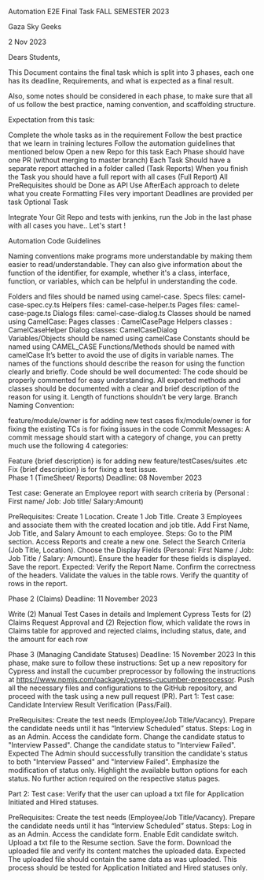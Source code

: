 Automation E2E Final Task
FALL SEMESTER 2023

Gaza Sky Geeks

2 Nov 2023



Dears Students,

This Document contains the final task which is split into 3 phases, each one has its deadline, Requirements, and what is expected as a final result.

Also, some notes should be considered in each phase, to make sure that all of us follow the best practice, naming convention, and scaffolding structure.

Expectation from this task:

Complete the whole tasks as in the requirement
Follow the best practice that we learn in training lectures
Follow the automation guidelines that mentioned below
Open a new Repo for this task
Each Phase should have one PR (without merging to master branch)
Each Task Should have a separate report attached in a folder called (Task Reports)
When you finish the Task you should have a full report with all cases (Full Report)
All PreRequisites should be Done as API
Use AfterEach approach to delete what you create
Formatting Files very important
Deadlines are provided per task
Optional Task 

Integrate Your Git Repo and tests with jenkins, run the Job in the last phase with all cases you have..
Let's start !



 Automation Code Guidelines

Naming conventions make programs more understandable by making them easier to read/understandable. They can also give information about the function of the identifier, for example, whether it's a class, interface, function, or variables, which can be helpful in understanding the code.

 Folders and files should be named using camel-case.
Specs files: camel-case-spec.cy.ts
Helpers files: camel-case-helper.ts
Pages files: camel-case-page.ts
Dialogs files: camel-case-dialog.ts
Classes should be named using CamelCase:
Pages classes : CamelCasePage
Helpers classes : CamelCaseHelper
Dialog classes: CamelCaseDialog        
Variables/Objects should be named using camelCase
Constants should be named using CAMEL_CASE
Functions/Methods should be named with camelCase
It’s better to avoid the use of digits in variable names.
The names of the functions should describe the reason for using the function clearly and briefly.
Code should be well documented:
 The code should be properly commented for easy understanding.
 All exported methods and classes should be documented with a clear and brief description of the reason for using it.
Length of functions shouldn’t be very large.
Branch Naming Convention:

feature/module/owner is for adding new test cases
fix/module/owner is for fixing the existing TCs is for fixing issues in the code
Commit Messages: A commit message should start with a category of change, you can pretty much use the following 4 categories:

Feature {brief description} is for adding new feature/testCases/suites .etc
Fix {brief description} is for fixing a test issue.  
Phase 1 (TimeSheet/ Reports)
Deadline: 08 November 2023

Test case: Generate an Employee report with search criteria by (Personal : First name/ Job: Job title/ Salary:Amount)

PreRequisites:
Create 1 Location.
Create 1 Job Title.
Create 3 Employees and associate them with the created location and job title.
Add First Name, Job Title, and Salary Amount to each employee.
Steps:
Go to the PIM section.
Access Reports and create a new one.
Select the Search Criteria (Job Title, Location).
Choose the Display Fields (Personal: First Name / Job: Job Title / Salary: Amount).
Ensure the header for these fields is displayed.
Save the report.
Expected:
Verify the Report Name.
Confirm the correctness of the headers.
Validate the values in the table rows.
Verify the quantity of rows in the report.



Phase 2 (Claims)
Deadline: 11 November 2023

Write (2) Manual Test Cases in details and Implement Cypress Tests for (2) Claims Request Approval and (2) Rejection flow, which validate the rows in Claims table for approved and rejected claims, including status, date, and the amount for each row





Phase 3 (Managing Candidate Statuses)
Deadline: 15 November 2023 
In this phase, make sure to follow these instructions:
Set up a new repository for Cypress and install the cucumber preprocessor by following the instructions at https://www.npmjs.com/package/cypress-cucumber-preprocessor.
Push all the necessary files and configurations to the GitHub repository, and proceed with the task using a new pull request (PR).
Part 1: Test case: Candidate Interview Result Verification (Pass/Fail).

PreRequisites:
Create the test needs (Employee/Job Title/Vacancy).
Prepare the candidate needs until it has “Interview Scheduled” status.
Steps:
Log in as an Admin.
Access the candidate form.
Change the candidate status to "Interview Passed".
Change the candidate status to "Interview Failed".
Expected
The Admin should successfully transition the candidate's status to both "Interview Passed" and "Interview Failed".
Emphasize the modification of status only. Highlight the available button options for each status. No further action required on the respective status pages.




Part 2: Test case: Verify that the user can upload a txt file for Application Initiated and Hired statuses.

PreRequisites:
Create the test needs (Employee/Job Title/Vacancy).
Prepare the candidate needs until it has “Interview Scheduled” status.
Steps:
Log in as an Admin.
Access the candidate form.
Enable Edit candidate switch.
Upload a txt file to the Resume section.
Save the form. Download the uploaded file and verify its content matches the uploaded data.
Expected
The uploaded file should contain the same data as was uploaded.
This process should be tested for Application Initiated and Hired statuses only.
